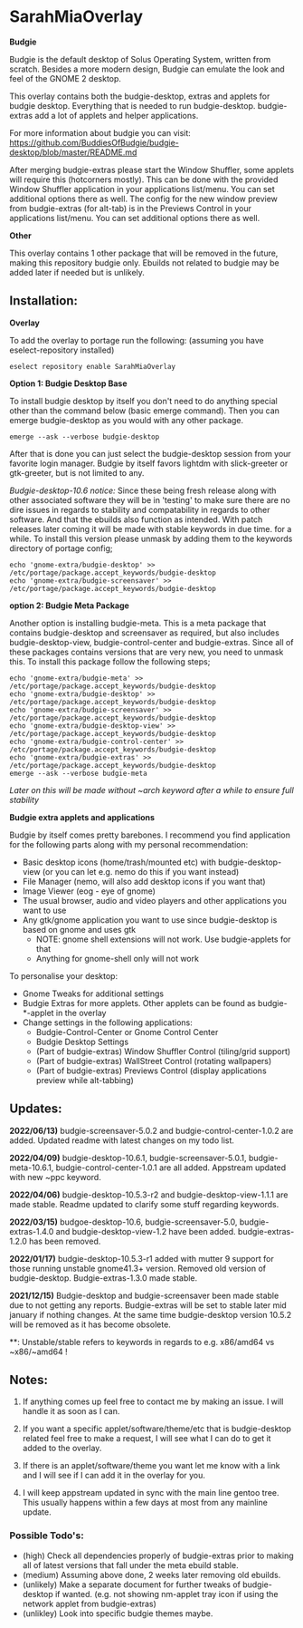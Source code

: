 # SarahMiaOverlay

**Budgie**

Budgie is the default desktop of Solus Operating System, written from scratch. Besides a more modern design, Budgie can emulate the look and feel of the GNOME 2 desktop.

This overlay contains both the budgie-desktop, extras and applets for budgie desktop. Everything that is needed to run budgie-desktop.
budgie-extras add a lot of applets and helper applications.

For more information about budgie you can visit: https://github.com/BuddiesOfBudgie/budgie-desktop/blob/master/README.md

After merging budgie-extras please start the Window Shuffler, some applets will require this (hotcorners mostly). This can be done with the provided Window Shuffler application in your applications list/menu. You can set additional options there as well.
The config for the new window preview from budgie-extras (for alt-tab) is in the Previews Control in your applications list/menu. You can set additional options there as well.

**Other**

This overlay contains 1 other package that will be removed in the future, making this repository budgie only. Ebuilds not related to budgie may be added later if needed but is unlikely.

## Installation:

**Overlay**

To add the overlay to portage run the following: (assuming you have eselect-repository installed)

	eselect repository enable SarahMiaOverlay

**Option 1: Budgie Desktop Base**

To install budgie desktop by itself you don't need to do anything special other than the command below (basic emerge command). Then you can emerge budgie-desktop as you would with any other package.

	emerge --ask --verbose budgie-desktop
	

After that is done you can just select the budgie-desktop session from your favorite login manager. Budgie by itself favors lightdm with slick-greeter or gtk-greeter, but is not limited to any.

*Budgie-desktop-10.6 notice:* Since these being fresh release along with other associated software they will be in 'testing' to make sure there are no dire issues in regards to stability and compatability in regards to other software. And that the ebuilds also function as intended. With patch releases later coming it will be made with stable keywords in due time. for a while. To install this version please unmask by adding them to the keywords directory of portage config;

	echo 'gnome-extra/budgie-desktop' >> /etc/portage/package.accept_keywords/budgie-desktop
	echo 'gnome-extra/budgie-screensaver' >> /etc/portage/package.accept_keywords/budgie-desktop

**option 2: Budgie Meta Package**

Another option is installing budgie-meta. This is a meta package that contains budgie-desktop and screensaver as required, but also includes budgie-desktop-view, budgie-control-center and budgie-extras.
Since all of these packages contains versions that are very new, you need to unmask this. To install this package follow the following steps;

	echo 'gnome-extra/budgie-meta' >> /etc/portage/package.accept_keywords/budgie-desktop
	echo 'gnome-extra/budgie-desktop' >> /etc/portage/package.accept_keywords/budgie-desktop
	echo 'gnome-extra/budgie-screensaver' >> /etc/portage/package.accept_keywords/budgie-desktop
	echo 'gnome-extra/budgie-desktop-view' >> /etc/portage/package.accept_keywords/budgie-desktop
	echo 'gnome-extra/budgie-control-center' >> /etc/portage/package.accept_keywords/budgie-desktop
	echo 'gnome-extra/budgie-extras' >> /etc/portage/package.accept_keywords/budgie-desktop
	emerge --ask --verbose budgie-meta

*Later on this will be made without ~arch keyword after a while to ensure full stability*

**Budgie extra applets and applications**

Budgie by itself comes pretty barebones. I recommend you find application for the following parts along with my personal recommendation:

- Basic desktop icons (home/trash/mounted etc) with budgie-desktop-view (or you can let e.g. nemo do this if you want instead)
- File Manager (nemo, will also add desktop icons if you want that)
- Image Viewer (eog - eye of gnome)
- The usual browser, audio and video players and other applications you want to use
- Any gtk/gnome application you want to use since budgie-desktop is based on gnome and uses gtk
	- NOTE: gnome shell extensions will not work. Use budgie-applets for that
	- Anything for gnome-shell only will not work

To personalise your desktop:

- Gnome Tweaks for additional settings
- Budgie Extras for more applets. Other applets can be found as budgie-\*-applet in the overlay
- Change settings in the following applications:
	- Budgie-Control-Center or Gnome Control Center
	- Budgie Desktop Settings
	- (Part of budgie-extras) Window Shuffler Control (tiling/grid support)
	- (Part of budgie-extras) WallStreet Control (rotating wallpapers)
	- (Part of budgie-extras) Previews Control (display applications preview while alt-tabbing)

## Updates:

**2022/06/13)** budgie-screensaver-5.0.2 and budgie-control-center-1.0.2 are added. Updated readme with latest changes on my todo list.

**2022/04/09)** budgie-desktop-10.6.1, budgie-screensaver-5.0.1, budgie-meta-10.6.1, budgie-control-center-1.0.1 are all added. Appstream updated with new ~ppc keyword.

**2022/04/06)** budgie-desktop-10.5.3-r2 and budgie-desktop-view-1.1.1 are made stable. Readme updated to clarify some stuff regarding keywords.

**2022/03/15)** budgoe-desktop-10.6, budgie-screensaver-5.0, budgie-extras-1.4.0 and budgie-desktop-view-1.2 have been added. budgie-extras-1.2.0 has been removed.

**2022/01/17)** budgie-desktop-10.5.3-r1 added with mutter 9 support for those running unstable gnome41.3+ version. Removed old version of budgie-desktop. Budgie-extras-1.3.0 made stable.

**2021/12/15)** Budgie-desktop and budgie-screensaver been made stable due to not getting any reports. Budgie-extras will be set to stable later mid january if nothing changes. At the same time budgie-desktop version 10.5.2 will be removed as it has become obsolete.

**: Unstable/stable refers to keywords in regards to e.g. x86/amd64 vs ~x86/~amd64 !

## Notes:

1) If anything comes up feel free to contact me by making an issue. I will handle it as soon as I can.

2) If you want a specific applet/software/theme/etc that is budgie-desktop related feel free to make a request, I will see what I can do to get it added to the overlay.

3) If there is an applet/software/theme you want let me know with a link and I will see if I can add it in the overlay for you.

4) I will keep appstream updated in sync with the main line gentoo tree. This usually happens within a few days at most from any mainline update.

### Possible Todo's:

- (high) Check all dependencies properly of budgie-extras prior to making all of latest versions that fall under the meta ebuild stable.
- (medium) Assuming above done, 2 weeks later removing old ebuilds.
- (unlikely) Make a separate document for further tweaks of budgie-desktop if wanted. (e.g. not showing nm-applet tray icon if using the network applet from budgie-extras)
- (unlikley) Look into specific budgie themes maybe.
